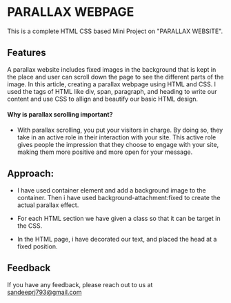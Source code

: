 # PARALLAX WEBPAGE


  This is a complete HTML CSS based Mini Project on "PARALLAX WEBSITE".


## Features
   A parallax website includes fixed images in the background that
   is kept in the place and user can scroll down the page to see the 
   different parts of the image. In this article, creating a parallax 
   webpage using HTML and CSS. I used the tags of HTML like div, span, paragraph, and heading to write our content and use CSS to allign and beautify our basic HTML design.

####  Why is parallax scrolling important?
- With parallax scrolling, you put your visitors in charge.
   By doing so, they take in an active role in their interaction 
   with your site. This active role gives people the impression that
   they choose to engage with your site, making them more positive and
   more open for your message.
   

## Approach:
- I have used container element and add a background image to the container.
  Then i have used background-attachment:fixed to create the actual parallax effect.
  
- For each HTML section we have given a class so that it can be target in the CSS.

- In the HTML page, i have decorated our text, and placed the head at a fixed position.


       
   
## Feedback

If you have any feedback, please reach out to us at sandeeprj793@gmail.com


